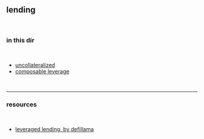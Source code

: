 ## lending

<br>

### in this dir

<br>

* [uncollateralized](uncollateralized.md)
* [composable leverage](composable.md)

<br>

---

### resources

<br>

* [leveraged lending, by defillama](https://defillama.com/yields/loop)
